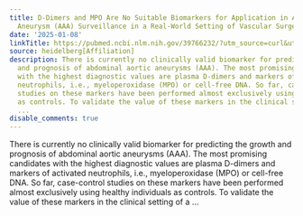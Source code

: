 ```yaml
---
title: D-Dimers and MPO Are No Suitable Biomarkers for Application in Abdominal Aortic
  Aneurysm (AAA) Surveillance in a Real-World Setting of Vascular Surgery Patients
date: '2025-01-08'
linkTitle: https://pubmed.ncbi.nlm.nih.gov/39766232/?utm_source=curl&utm_medium=rss&utm_campaign=pubmed-2&utm_content=1FakS-2QOkCT8HsMOQP1bCRQ4YzyumYOmxmF0moLsQ3dFB1E9V&fc=20220326224207&ff=20250108170848&v=2.18.0.post9+e462414
source: heidelberg[Affiliation]
description: There is currently no clinically valid biomarker for predicting the growth
  and prognosis of abdominal aortic aneurysms (AAA). The most promising candidates
  with the highest diagnostic values are plasma D-dimers and markers of activated
  neutrophils, i.e., myeloperoxidase (MPO) or cell-free DNA. So far, case-control
  studies on these markers have been performed almost exclusively using healthy individuals
  as controls. To validate the value of these markers in the clinical setting of a
  ...
disable_comments: true
---
```

There is currently no clinically valid biomarker for predicting the growth and prognosis of abdominal aortic aneurysms (AAA). The most promising candidates with the highest diagnostic values are plasma D-dimers and markers of activated neutrophils, i.e., myeloperoxidase (MPO) or cell-free DNA. So far, case-control studies on these markers have been performed almost exclusively using healthy individuals as controls. To validate the value of these markers in the clinical setting of a ...